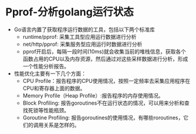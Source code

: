 # Pprof-分析golang运行状态
- Go语言内置了获取程序运行数据的工具，包括以下两个标准库
  - runtime/pprof: 采集工具型应用运行数据进行分析
  - net/http/pprof: 采集服务型应用运行时数据进行分析
  - pprof开启后，每隔一段时间(10ms)就会收集当前的堆栈信息，获取各个函数占用的CPU以及内存资源，然后通过对这些采样数据进行分析，形成一个性能分析报告。
- 性能优化主要有一下几个方面：
  - CPU Profile：报告程序的CPU使用情况，按照一定频率去采集应用程序在CPU和寄存器上面的数据。
  - Memory Profile（Heap Profile）:报告程序的内存使用情况。
  - Block Profiling: 报告goroutines不在运行状态的情况，可以用来分析和查找死锁等性能瓶颈。
  - Goroutine Profiling: 报告goroutines的使用情况，有哪些roroutines，它们的调用关系是怎样的。